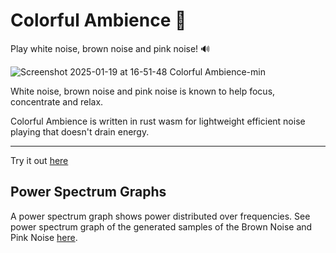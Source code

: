 # Colorful Ambience 🎨
Play white noise, brown noise and pink noise! 🔊

![Screenshot 2025-01-19 at 16-51-48 Colorful Ambience-min](https://github.com/user-attachments/assets/ad7ad3b5-8aa4-4b46-be2d-84c0c63fbe20)

White noise, brown noise and pink noise is known to help focus, concentrate and relax.

Colorful Ambience is written in rust wasm for lightweight efficient noise playing that doesn't drain energy.

---

Try it out [here](https://nate10j.github.io/colorful-ambience/app)


## Power Spectrum Graphs
A power spectrum graph shows power distributed over frequencies. See power spectrum graph of the generated samples of the Brown Noise and Pink Noise [here](power_spectrum_graph.md).
